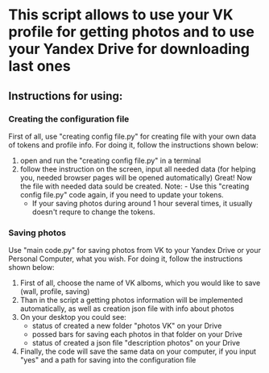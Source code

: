 # This script allows to use your VK profile for getting photos and to use your Yandex Drive for downloading last ones 

## Instructions for using:
### Creating the configuration file
First of all, use "creating config file.py" for creating file with your own data of tokens and profile info.
For doing it, follow the instructions shown below:
1. open and run the "creating config file.py" in a terminal
2. follow thee instruction on the screen, input all needed data (for helping you, needed browser pages will be opened automatically)
Great! Now the file with needed data sould be created.
Note: - Use this "creating config file.py" code again, if you need to update your tokens.
      - If your saving photos during around 1 hour several times, it usually doesn't requre to change the tokens. 

### Saving photos
Use "main code.py" for saving photos from VK to your Yandex Drive or your Personal Computer, what you wish. 
For doing it, follow the instructions shown below:
1. First of all,  choose the name of VK alboms, which you would like to save (wall, profile, saving)
5. Than in the script a getting photos information will be implemented automatically, as well as creation json file with info about photos
6. On your desktop you could see:
   - status of created a new folder "photos VK" on your Drive
   - possed bars for saving each photos in that folder on your Drive
   - status of created a json file "description photos" on your Drive
7. Finally, the code will save the same data on your computer, if you input "yes" and a path for saving into the configuration file





